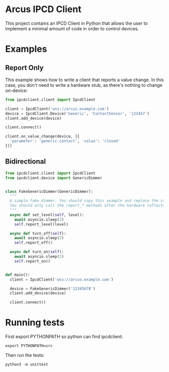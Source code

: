 # Arcus IPCD Client

This project contains an IPCD Client in Python that allows the user to implement a minimal amount of code in order to control devices.  

# Examples

## Report Only

This example shows how to write a client that reports a value change. In this case, you don't need to write a hardware stub, as there's nothing to change on-device:

```python
from ipcdclient.client import IpcdClient

client = IpcdClient('wss://arcus.example.com')
device = IpcdClient.Device('Generic', 'ContactSensor', '123457')
client.add_device(device)

client.connect()

client.on_value_change(device, [{
  'parameter': 'generic.contact', 'value': 'closed'
}])
```

## Bidirectional

```python
from ipcdclient.client import IpcdClient
from ipcdclient.device import GenericDimmer


class FakeGenericDimmer(GenericDimmer):
  """
  A simple fake dimmer. You should copy this example and replace the stubs with something that actually does something.
  You should only call the report_* methods after the hardware reflects the requested state.
  """
  async def set_level(self, level):
    await asyncio.sleep(2)
    self.report_level(level)

  async def turn_off(self):
    await asyncio.sleep(2)
    self.report_off()

  async def turn_on(self):
    await asyncio.sleep(2)
    self.report_on()


def main():
  client = IpcdClient('wss://arcus.example.com')

  device = FakeGenericDimmer('12345678')
  client.add_device(device)

  client.connect()
```


# Running tests

First export PYTHONPATH so python can find ipcdclient:

`export PYTHONPATH=src`

Then run the tests:

`python3 -m unittest`
